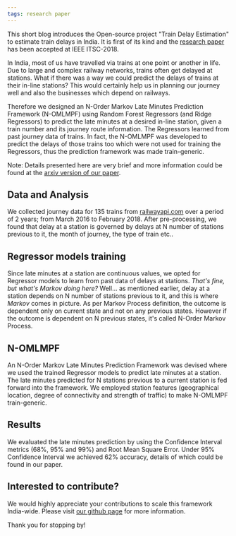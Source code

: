 ```yaml
---
tags: research paper
---
```


This short blog introduces the Open-source project "Train Delay Estimation" to estimate train delays in India. It is first of its kind and the [research paper](https://ieeexplore.ieee.org/document/8570014) has been accepted at IEEE ITSC-2018.

In India, most of us have travelled via trains at one point or another in life. Due to large and complex railway networks, trains often get delayed at stations. What if there was a way we could predict the delays of trains at their in-line stations? This would certainly help us in planning our journey well and also the businesses which depend on railways.

Therefore we designed an N-Order Markov Late Minutes Prediction Framework (N-OMLMPF) using Random Forest Regressors (and Ridge Regressors) to predict the late minutes at a desired in-line station, given a train number and its journey route information. The Regressors learned from past journey data of trains. In fact, the N-OMLMPF was developed to predict the delays of those trains too which were not used for training the Regressors, thus the prediction framework was made train-generic.

Note: Details presented here are very brief and more information could be found at the [arxiv version of our paper](https://arxiv.org/pdf/1806.02825.pdf).

## Data and Analysis
We collected journey data for 135 trains from [railwayapi.com](https://railwayapi.com) over a period of 2 years; from March 2016 to February 2018. After pre-processing, we found that delay at a station is governed by delays at N number of stations previous to it, the month of journey, the type of train etc..

## Regressor models training
Since late minutes at a station are continuous values, we opted for Regressor models to learn from past data of delays at stations. _That's fine, but what's Markov doing here?_ Well... as mentioned earlier, delay at a station depends on N number of stations previous to it, and this is where _Markov_ comes in picture. As per Markov Process definition, the outcome is dependent only on current state and not on any previous states. However if the outcome is dependent on N previous states, it's called N-Order Markov Process.

## N-OMLMPF
An N-Order Markov Late Minutes Prediction Framework was devised where we used the trained Regressor models to predict late minutes at a station. The late minutes predicted for N stations previous to a current station is fed forward into the framework. We employed station features (geographical location, degree of connectivity and strength of traffic) to make N-OMLMPF train-generic.

## Results
We evaluated the late minutes prediction by using the Confidence Interval metrics (68%, 95% and 99%) and Root Mean Square Error. Under 95% Confidence Interval we achieved 62% accuracy, details of which could be found in our paper.

## Interested to contribute?
We would highly appreciate your contributions to scale this framework India-wide. Please visit [our github page](https://github.com/R-Gaurav/train-delay-estimation) for more information.

Thank you for stopping by!
